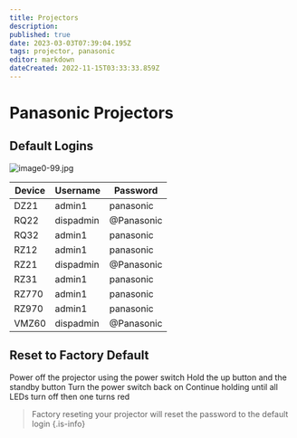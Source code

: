 ```yaml
---
title: Projectors
description: 
published: true
date: 2023-03-03T07:39:04.195Z
tags: projector, panasonic
editor: markdown
dateCreated: 2022-11-15T03:33:33.859Z
---
```


# Panasonic Projectors

## Default Logins
![image0-99.jpg](/image0-99.jpg)

| Device | Username | Password |
| --- | --- | --- |
| DZ21 | admin1 | panasonic |
| RQ22 | dispadmin | @Panasonic |
| RQ32 | admin1 | panasonic |
| RZ12 | admin1 | panasonic |
| RZ21 | dispadmin | @Panasonic |
| RZ31 | admin1 | panasonic |
| RZ770 | admin1 | panasonic |
| RZ970 | admin1 | panasonic |
| VMZ60 | dispadmin | @Panasonic |

## Reset to Factory Default
Power off the projector using the power switch
Hold the up button and the standby button
Turn the power switch back on
Continue holding until all LEDs turn off then one turns red

> Factory reseting your projector will reset the password to the default login
{.is-info}
